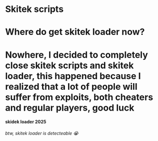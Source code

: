 # Skitek scripts

# Where do get skitek loader now? 
# Nowhere, I decided to completely close skitek scripts and skitek loader, this happened because I realized that a lot of people will suffer from exploits, both cheaters and regular players, good luck 
#### skidek loader 2025 
###### btw, skitek loader is detecteable :sob:
